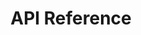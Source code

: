 ---
title: API Reference

language_tabs: # must be one of https://git.io/vQNgJ
  - csharp: C#
  - javascript: JavaScript
  - json: HTTP  

toc_footers:
  - <a target="_blank" href="https://portal.blip.ai">Sign Up for a BLiP Account</a>

includes:
  - --Core
  - en/introduction
  ##
  - en/concepts
  - en/concepts/addressing
  - en/concepts/messages
  - en/concepts/notifications
  - en/concepts/commands
  ##
  - en/sdks
  - --Programable conversations
  - en/programmable-conversations/messages
  - en/programmable-conversations/notifications
  - en/programmable-conversations/commands
  ##
  - --Conversation
  - en/content-types/chatstate
  - en/content-types/resource
  - en/content-types/redirect

  ##
  - --Extensions
  - en/extensions
  - en/extensions/event-track
  - en/extensions/scheduler
  - en/extensions/broadcast
  - en/extensions/bucket
  - en/extensions/directory  
  - en/extensions/resources
  - en/extensions/contacts
  - en/extensions/threads
  - en/extensions/profile
  - en/extensions/artificial-intelligence
  - en/extensions/delegation
  - en/extensions/tunnel
  ##
  - --Integrations
  - en/channels/blip-chat
  - en/channels/mailgun
  - en/channels/messenger
  - en/channels/omni
  - en/channels/skype
  - en/channels/takeio
  - en/channels/tangram
  - en/channels/telegram
  - en/channels/payment

search: true
---